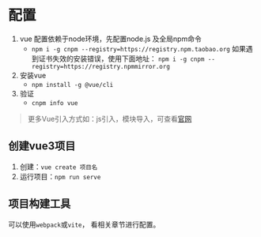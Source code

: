 # 配置

1. vue 配置依赖于node环境，先配置node.js 及全局npm命令
    * `npm i -g cnpm --registry=https://registry.npm.taobao.org`
    如果遇到证书失效的安装错误，使用下面地址：
    `npm i -g cnpm --registry=https://registry.npmmirror.org`
2. 安装vue
    * `npm install -g @vue/cli`
3. 验证
    * `cnpm info vue`

>更多Vue引入方式如：js引入，模块导入，可查看[官网](https://v2.cn.vuejs.org/v2/guide/installation.html)

## 创建vue3项目

1. 创建：`vue create 项目名`
2. 运行项目：`npm run serve`

## 项目构建工具

可以使用`webpack`或`vite`， 看相关章节进行配置。
